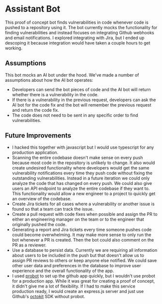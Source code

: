 # Assistant Bot

This proof of concept bot finds vulnerabilities in code whenever code is pushed to a repository using it. The bot currently mocks the functionality for finding vulnerabilities and instead focuses on integrating Github webhooks and email notifications. I explored integrating with Jira, but I ended up descoping it because integration would have taken a couple hours to get working.

## Assumptions

This bot mocks an AI bot under the hood. We've made a number of assumptions about how the AI bot operates:

- Developers can send the bot pieces of code and the AI bot will return whether there is a vulnerability in the code.
- If there is a vulnerability in the previous request, developers can ask the AI bot for the code fix and the bot will remember the previous request and return the code fix.
- The code does not need to be sent in any specific order to find vulnerabilities.

## Future Improvements

- I hacked this together with javascript but I would use typescript for any production application.
- Scanning the entire codebase doesn't make sense on every push because most code in the repository is unlikely to change. It also would create undesired functionality where developers would get the same vulnerability notifications every time they push code without fixing the outstanding vulnerabilities. Instead in a future iteration we could only analyze the code that has changed on every push. We could also give users an API endpoint to analyze the entire codebase if they want to. This functionality would allow a new engineer to a project to quickly get an overview of the codebase.
- Create Jira tickets for all cases where a vulnerability or another issue is found so that a team can track the issue.
- Create a pull request with code fixes when possible and assign the PR to either an engineering manager on the team or to the engineer that originally pushed the code.
- Generating a report and Jira tickets every time someone pushes code could become overwhelming. It may make more sense to only run the bot whenever a PR is created. Then the bot could also comment on the PR as a reviewer.
- Use a database to persist data. Currently we are requiring all information about users to be included in the push but that doesn't allow us to assign PR reviews to others or keep anyone else notified. We could save other user data and preferences in the database to improve user experience and the overall functionality of the app.
- I used [probot](https://probot.github.io/) to set up the github app quickly, but I wouldn't use probot for a production app. While it was great for creating a proof of concept, it didn't give me a lot of flexibility. If I had to make this service production ready, I would create an express.js server and just use Github's [octokit](https://github.com/octokit) SDK without probot.
